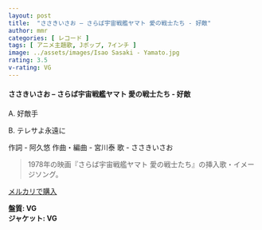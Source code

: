 ```yaml
---
layout: post
title:  "ささきいさお – さらば宇宙戦艦ヤマト 愛の戦士たち - 好敵"
author: mmr
categories: [ レコード ]
tags: [ アニメ主題歌, Jポップ, 7インチ ]
image: ../assets/images/Isao Sasaki - Yamato.jpg
rating: 3.5
v-rating: VG
---
```


#### ささきいさお – さらば宇宙戦艦ヤマト 愛の戦士たち - 好敵

A. 好敵手

B. テレサよ永遠に

作詞 - 阿久悠 
作曲・編曲 - 宮川泰 
 歌 - ささきいさお

> 1978年の映画『さらば宇宙戦艦ヤマト 愛の戦士たち』の挿入歌・イメージソング。

[メルカリで購入](https://jp.mercari.com/item/m54170309035)

<div class="mt-4 mb-4 d-flex align-items-center">
<strong class="mr-1">盤質: VG</strong>
</div>
<div class="mt-4 mb-4 d-flex align-items-center">
<strong class="mr-1">ジャケット: VG</strong>
</div>
